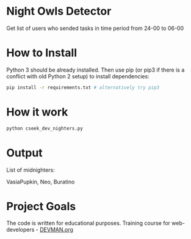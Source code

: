 # Night Owls Detector

Get list of users who sended tasks in time period from 24-00 to 06-00

# How to Install

Python 3 should be already installed. Then use pip (or pip3 if there is a conflict with old Python 2 setup) to install dependencies:

```bash
pip install -r requirements.txt # alternatively try pip3
```

# How it work
```bash
python cseek_dev_nighters.py
```

# Output

List of midnighters:

VasiaPupkin, Neo, Buratino

# Project Goals

The code is written for educational purposes. Training course for web-developers - [DEVMAN.org](https://devman.org)

